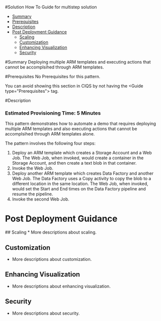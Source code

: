 #Solution How To Guide for multistep solution
* [Summary](#Summary)
* [Prerequisites](#Prerequisites)
* [Description](#Description)
* [Post Deployment Guidance](#PostDeployment)
  * [Scaling](#scaling)
  * [Customization](#customization)
  * [Enhancing Visualization](#visualization)
  * [Security](#security)

#<a name="Summary"></a>Summary
<Guide type="ShortDescription">
Deploying multiple ARM templates and executing actions that cannot be accomplsihed through ARM templates.
</Guide>

#<a name="Prerequisites">Prerequisites</a>
<Guide type="Prerequisites">
No Prerequisites for this pattern.

You can avoid showing this section in CIQS by not having the &lt;Guide type="Prerequisites"&gt; tag.
</Guide>

#<a name="Description"></a>Description
### Estimated Provisioning Time: <Guide type="EstimatedTime">5 Minutes</Guide>
<Guide type="LongDescription">
This pattern demonstrates how to automate a demo that requires deploying multiple ARM templates and also executing actions that cannot be accomplsihed through ARM templates alone.

The pattern involves the following four steps:

1. Deploy an ARM template which creates a Storage Account and a Web Job. The Web Job, when invoked, would create a container in the Storage Account, and then create a text blob in that container.
2. Invoke the Web Job.
3. Deploy another ARM template which creates Data Factory and another Web Job. The Data Factory uses a Copy activity to copy the blob to a different location in the same location. The Web Job, when invoked, would set the Start and End times on the Data Factory pipeline and resume the pipeline.
4. Invoke the second Web Job.
</Guide>

# <a name="PostDeployment"></a>Post Deployment Guidance
<Guide type="PostDeploymentGuidance" url="https://github.com/steve-hu/SHTG/tree/master/multistep"/>
## <a name="scaling"></a>Scaling
* More descriptions about scaling.

## <a name="customization"></a>Customization
* More descriptions about customization.

## <a name="visualization"></a>Enhancing Visualization
* More descriptions about enhancing visualization.

## <a name="security"></a>Security
* More descriptions about security.
